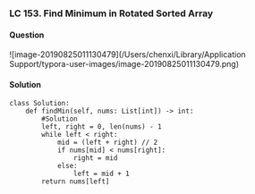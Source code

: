 ### LC 153. Find Minimum in Rotated Sorted Array

#### Question

![image-20190825011130479](/Users/chenxi/Library/Application Support/typora-user-images/image-20190825011130479.png)



#### Solution

```pythons
class Solution:
    def findMin(self, nums: List[int]) -> int:
        #Solution
        left, right = 0, len(nums) - 1
        while left < right:
            mid = (left + right) // 2
            if nums[mid] < nums[right]:
                right = mid
            else:
                left = mid + 1
        return nums[left]
```

